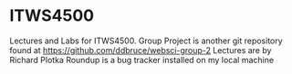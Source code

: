# ITWS4500
Lectures and Labs for ITWS4500. Group Project is another git repository found at https://github.com/ddbruce/websci-group-2
Lectures are by Richard Plotka
Roundup is a bug tracker installed on my local machine